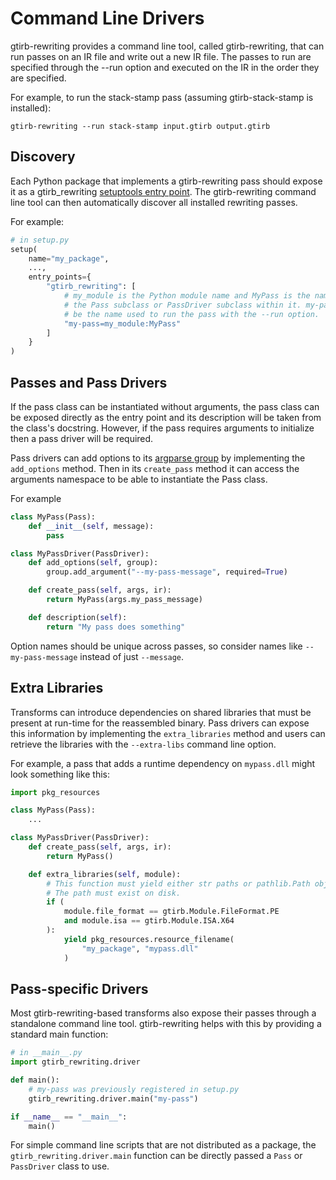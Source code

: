 # Command Line Drivers

gtirb-rewriting provides a command line tool, called gtirb-rewriting, that
can run passes on an IR file and write out a new IR file. The passes to run
are specified through the --run option and executed on the IR in the order
they are specified.

For example, to run the stack-stamp pass (assuming gtirb-stack-stamp is
installed):
```shell
gtirb-rewriting --run stack-stamp input.gtirb output.gtirb
```

## Discovery

Each Python package that implements a gtirb-rewriting pass should expose it as
a gtirb_rewriting [setuptools entry point](https://setuptools.pypa.io/en/latest/userguide/entry_point.html#dynamic-discovery-of-services-and-plugins).
The gtirb-rewriting command line tool can then automatically discover all
installed rewriting passes.

For example:
```python
# in setup.py
setup(
    name="my_package",
    ...,
    entry_points={
        "gtirb_rewriting": [
            # my_module is the Python module name and MyPass is the name of
            # the Pass subclass or PassDriver subclass within it. my-pass will
            # be the name used to run the pass with the --run option.
            "my-pass=my_module:MyPass"
        ]
    }
)
```

## Passes and Pass Drivers

If the pass class can be instantiated without arguments, the pass class can
be exposed directly as the entry point and its description will be taken from
the class's docstring. However, if the pass requires arguments to initialize
then a pass driver will be required.

Pass drivers can add options to its [argparse group](https://docs.python.org/3/library/argparse.html#argument-groups)
by implementing the `add_options` method. Then in its `create_pass` method it
can access the arguments namespace to be able to instantiate the Pass class.

For example
```python
class MyPass(Pass):
    def __init__(self, message):
        pass

class MyPassDriver(PassDriver):
    def add_options(self, group):
        group.add_argument("--my-pass-message", required=True)

    def create_pass(self, args, ir):
        return MyPass(args.my_pass_message)

    def description(self):
        return "My pass does something"
```

Option names should be unique across passes, so consider names like
`--my-pass-message` instead of just `--message`.

## Extra Libraries

Transforms can introduce dependencies on shared libraries that must be present
at run-time for the reassembled binary. Pass drivers can expose this
information by implementing the `extra_libraries` method and users can
retrieve the libraries with the `--extra-libs` command line option.

For example, a pass that adds a runtime dependency on `mypass.dll` might look
something like this:
```python
import pkg_resources

class MyPass(Pass):
    ...

class MyPassDriver(PassDriver):
    def create_pass(self, args, ir):
        return MyPass()

    def extra_libraries(self, module):
        # This function must yield either str paths or pathlib.Path objects.
        # The path must exist on disk.
        if (
            module.file_format == gtirb.Module.FileFormat.PE
            and module.isa == gtirb.Module.ISA.X64
        ):
            yield pkg_resources.resource_filename(
                "my_package", "mypass.dll"
            )
```

## Pass-specific Drivers

Most gtirb-rewriting-based transforms also expose their passes through a
standalone command line tool. gtirb-rewriting helps with this by providing a
standard main function:
```python
# in __main__.py
import gtirb_rewriting.driver

def main():
    # my-pass was previously registered in setup.py
    gtirb_rewriting.driver.main("my-pass")

if __name__ == "__main__":
    main()
```

For simple command line scripts that are not distributed as a package, the
`gtirb_rewriting.driver.main` function can be directly passed a `Pass` or
`PassDriver` class to use.
